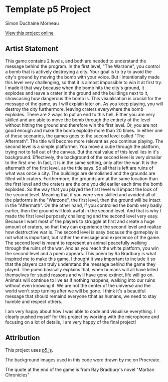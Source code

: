 # Template p5 Project

Simon Duchaine Morneau

[View this project online](https://simon-cod.github.io/CART-263/project/Final%20project/DuchaineMorneauSimon_final_project)

## Artist Statement

This game contains 2 levels, and both are needed to understand the message behind the program. In the first level, "The Warzone", you control a bomb that is actively destroying a city. Your goal is to try to avoid the city's ground by moving the bomb with your voice. But i intentionally made this level very challenging, so that it is almost impossible to win it at first try. I made it that way because when the bomb hits the city's ground, it explodes and leave a crater in the ground and the buildings next to it, showcasing how dangerous the bomb is. This visualisation is crucial for the message of the game, as I will explain later on. As you keep playing, you will destroy the city furthermore, leaving craters everywhere the bomb explodes. There are 2 ways to put an end to this hell. Either you are very skilled and are able to move the bomb through the entirety of the level without hitting the ground and therefore win the first level. Or, you are not good enough and make the bomb explode more than 20 times. In either one of those scenarios, the games goes to the second level called "The Aftermath". The title will become more relevant as you continue playing. The second level is a simple platformer. You move a cube through the platform, trying not to fall out of the canvas. But the real value of this level lies in it's background. Effectively, the background of the second level is very simailar to the first one. In fact, it is in the same setting, only after the war. It is the aftermath of the first level, as the title says. So all that is left are ruins of what was once a city. The buildings are demolished and the grounds are filled with craters. Furthermore, the grounds are at the same location than the first level and the craters are the one you did earlier each time the bomb exploded. So the way that you played the first level will impact the look of the second level. Meaning that if you were very skilled and avoided all of the platforms in the "Warzone", the first level, then the ground will be intact in the "Aftermath". On the other hand, if you controlled the bomb very badly earlier, then the ground will look awful in the second level. And that is why I made the first level purposely challenging and the second level very easy. Because I want most of the players to struggle at first and create a huge amount of craters, so that they can experience the second level and realize how destructive war is. The second level is easy because the gameplay is not what is important, but rather the message and experience of the game. The second level is meant to represent an animal peacefully walking through the ruins of the war. And as you reach the white platform, you win the second level and a poem appears. This poem by Ra Bradbury is what inspired me to make this game. I thought it was important to include it so that the players can truly understand the message behind the game they played. The poem basically explains that, when humans will all have killed themselves for stupid reasons and will have gone extinct, life will go on. Animals will continue to live as if nothing happens, walking into our ruins without even knowing it. We are not the center of the universe and the world won't stop turning after we will be gone. I think it's a beautiful message that should remaind everyone tthat as humans, we need to stay humble and respect others.

I am very happy about how I was able to code and visualise everything. I clearly pushed myself for this project by working with the microphone and focusing on a lot of details, I am very happy of the final project!

## Attribution

This project uses [p5.js](https://p5js.org).

The background images used in this code were drawn by me on Procreate.

The quote at the end of the game is from Ray Bradbury's novel "Martian Chronicles"